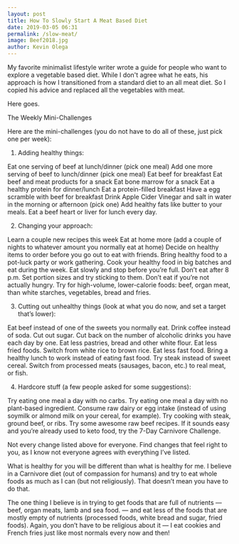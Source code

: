 ```yaml
--- 
layout: post 
title: How To Slowly Start A Meat Based Diet
date: 2019-03-05 06:31
permalink: /slow-meat/
image: Beef2018.jpg 
author: Kevin Olega 
--- 
```

My favorite minimalist lifestyle writer wrote a guide for people who want to explore a vegetable based diet. While I don't agree what he eats, his approach is how I transitioned from a standard diet to an all meat diet. So I copied his advice and replaced all the vegetables with meat.

Here goes.


The Weekly Mini-Challenges

Here are the mini-challenges (you do not have to do all of these, just pick one per week):

1. Adding healthy things:

Eat one serving of beef at lunch/dinner (pick one meal)
Add one more serving of beef to lunch/dinner (pick one meal)
Eat beef for breakfast
Eat beef and meat products for a snack
Eat bone marrow for a snack
Eat a healthy protein for dinner/lunch
Eat a protein-filled breakfast
Have a egg scramble with beef for breakfast
Drink Apple Cider Vinegar and salt in water in the morning or afternoon (pick one)
Add healthy fats like butter to your meals.
Eat a beef heart or liver for lunch every day.

2. Changing your approach:

Learn a couple new recipes this week
Eat at home more (add a couple of nights to whatever amount you normally eat at home)
Decide on healthy items to order before you go out to eat with friends.
Bring healthy food to a pot-luck party or work gathering.
Cook your healthy food in big batches and eat during the week.
Eat slowly and stop before you’re full.
Don’t eat after 8 p.m.
Set portion sizes and try sticking to them.
Don’t eat if you’re not actually hungry.
Try for high-volume, lower-calorie foods: beef, organ meat, than white starches, vegetables, bread and fries.

3. Cutting out unhealthy things (look at what you do now, and set a target that’s lower):

Eat beef instead of one of the sweets you normally eat.
Drink coffee instead of soda.
Cut out sugar.
Cut back on the number of alcoholic drinks you have each day by one.
Eat less pastries, bread and other white flour.
Eat less fried foods.
Switch from white rice to brown rice.
Eat less fast food.
Bring a healthy lunch to work instead of eating fast food.
Try steak instead of sweet cereal.
Switch from processed meats (sausages, bacon, etc.) to real meat, or fish.

4. Hardcore stuff (a few people asked for some suggestions):

Try eating one meal a day with no carbs.
Try eating one meal a day with no plant-based ingredient.
Consume raw dairy or egg intake (instead of using soymilk or almond milk on your cereal, for example).
Try cooking with steak, ground beef, or ribs.
Try some awesome raw beef recipes.
If it sounds easy and you’re already used to keto food, try the 7-Day Carnivore Challenge.

Not every change listed above for everyone. Find changes that feel right to you, as I know not everyone agrees with everything I’ve listed.

What is healthy for you will be different than what is healthy for me. I believe in a Carnivore diet (out of compassion for humans) and try to eat whole foods as much as I can (but not religiously). That doesn’t mean you have to do that.

The one thing I believe is in trying to get foods that are full of nutrients — beef, organ meats, lamb and sea food. — and eat less of the foods that are mostly empty of nutrients (processed foods, white bread and sugar, fried foods). Again, you don’t have to be religious about it — I eat cookies and French fries just like most normals every now and then!